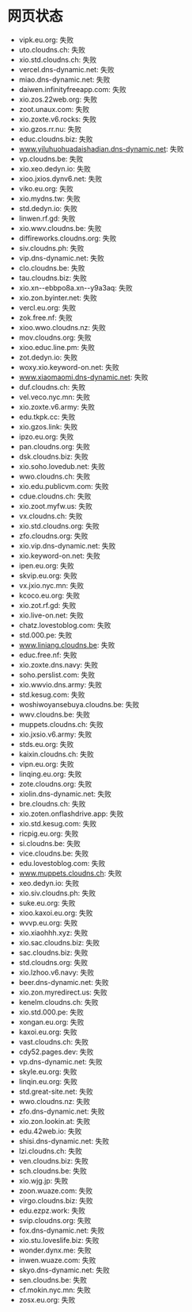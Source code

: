# 网页状态
- vipk.eu.org: 失败
- uto.cloudns.ch: 失败
- xio.std.cloudns.ch: 失败
- vercel.dns-dynamic.net: 失败
- miao.dns-dynamic.net: 失败
- daiwen.infinityfreeapp.com: 失败
- xio.zos.22web.org: 失败
- zoot.unaux.com: 失败
- xio.zoxte.v6.rocks: 失败
- xio.gzos.rr.nu: 失败
- educ.cloudns.biz: 失败
- www.yiluhuohuadaishadian.dns-dynamic.net: 失败
- vp.cloudns.be: 失败
- xio.xeo.dedyn.io: 失败
- xioo.jxios.dynv6.net: 失败
- viko.eu.org: 失败
- xio.mydns.tw: 失败
- std.dedyn.io: 失败
- linwen.rf.gd: 失败
- xio.wwv.cloudns.be: 失败
- diffireworks.cloudns.org: 失败
- siv.cloudns.ph: 失败
- vip.dns-dynamic.net: 失败
- clo.cloudns.be: 失败
- tau.cloudns.biz: 失败
- xio.xn--ebbpo8a.xn--y9a3aq: 失败
- xio.zon.byinter.net: 失败
- vercl.eu.org: 失败
- zok.free.nf: 失败
- xioo.wwo.cloudns.nz: 失败
- mov.cloudns.org: 失败
- xioo.educ.line.pm: 失败
- zot.dedyn.io: 失败
- woxy.xio.keyword-on.net: 失败
- www.xiaomaomi.dns-dynamic.net: 失败
- duf.cloudns.ch: 失败
- vel.veco.nyc.mn: 失败
- xio.zoxte.v6.army: 失败
- edu.tkpk.cc: 失败
- xio.gzos.link: 失败
- ipzo.eu.org: 失败
- pan.cloudns.org: 失败
- dsk.cloudns.biz: 失败
- xio.soho.lovedub.net: 失败
- wwo.cloudns.ch: 失败
- xio.edu.publicvm.com: 失败
- cdue.cloudns.ch: 失败
- xio.zoot.myfw.us: 失败
- vx.cloudns.ch: 失败
- xio.std.cloudns.org: 失败
- zfo.cloudns.org: 失败
- xio.vip.dns-dynamic.net: 失败
- xio.keyword-on.net: 失败
- ipen.eu.org: 失败
- skvip.eu.org: 失败
- vx.jxio.nyc.mn: 失败
- kcoco.eu.org: 失败
- xio.zot.rf.gd: 失败
- xio.live-on.net: 失败
- chatz.lovestoblog.com: 失败
- std.000.pe: 失败
- www.liniang.cloudns.be: 失败
- educ.free.nf: 失败
- xio.zoxte.dns.navy: 失败
- soho.perslist.com: 失败
- xio.wwvio.dns.army: 失败
- std.kesug.com: 失败
- woshiwoyansebuya.cloudns.be: 失败
- wwv.cloudns.be: 失败
- muppets.cloudns.ch: 失败
- xio.jxsio.v6.army: 失败
- stds.eu.org: 失败
- kaixin.cloudns.ch: 失败
- vipn.eu.org: 失败
- linqing.eu.org: 失败
- zote.cloudns.org: 失败
- xiolin.dns-dynamic.net: 失败
- bre.cloudns.ch: 失败
- xio.zoten.onflashdrive.app: 失败
- xio.std.kesug.com: 失败
- ricpig.eu.org: 失败
- si.cloudns.be: 失败
- vice.cloudns.be: 失败
- edu.lovestoblog.com: 失败
- www.muppets.cloudns.ch: 失败
- xeo.dedyn.io: 失败
- xio.siv.cloudns.ph: 失败
- suke.eu.org: 失败
- xioo.kaxoi.eu.org: 失败
- wvvp.eu.org: 失败
- xio.xiaohhh.xyz: 失败
- xio.sac.cloudns.biz: 失败
- sac.cloudns.biz: 失败
- std.cloudns.org: 失败
- xio.lzhoo.v6.navy: 失败
- beer.dns-dynamic.net: 失败
- xio.zon.myredirect.us: 失败
- kenelm.cloudns.ch: 失败
- xio.std.000.pe: 失败
- xongan.eu.org: 失败
- kaxoi.eu.org: 失败
- vast.cloudns.ch: 失败
- cdy52.pages.dev: 失败
- vp.dns-dynamic.net: 失败
- skyle.eu.org: 失败
- linqin.eu.org: 失败
- std.great-site.net: 失败
- wwo.cloudns.nz: 失败
- zfo.dns-dynamic.net: 失败
- xio.zon.lookin.at: 失败
- edu.42web.io: 失败
- shisi.dns-dynamic.net: 失败
- lzi.cloudns.ch: 失败
- ven.cloudns.biz: 失败
- sch.cloudns.be: 失败
- xio.wjg.jp: 失败
- zoon.wuaze.com: 失败
- virgo.cloudns.biz: 失败
- edu.ezpz.work: 失败
- svip.cloudns.org: 失败
- fox.dns-dynamic.net: 失败
- xio.stu.loveslife.biz: 失败
- wonder.dynx.me: 失败
- inwen.wuaze.com: 失败
- skyo.dns-dynamic.net: 失败
- sen.cloudns.be: 失败
- cf.mokin.nyc.mn: 失败
- zosx.eu.org: 失败
